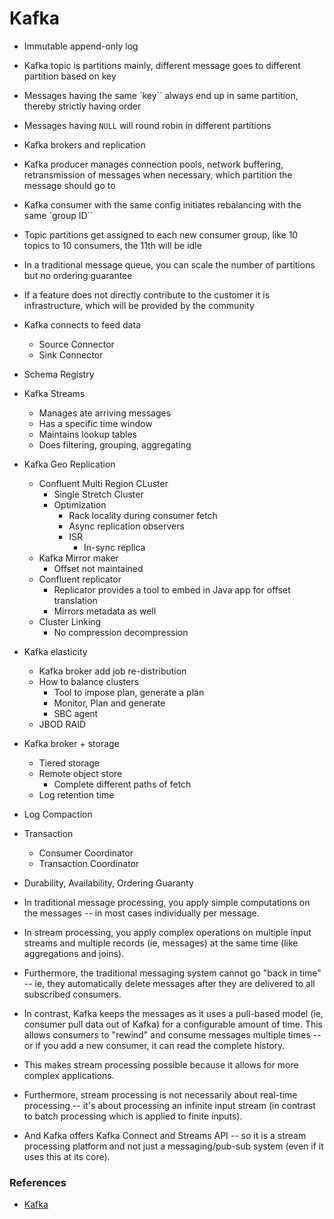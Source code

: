 # Kafka

- Immutable append-only log
- Kafka topic is partitions mainly, different message goes to different partition based on key
- Messages having the same `key`` always end up in same partition, thereby strictly having order
- Messages having `NULL` will round robin in different partitions
- Kafka brokers and replication
- Kafka producer manages connection pools, network buffering, retransmission of messages when necessary, which partition the message should go to
- Kafka consumer with the same config initiates rebalancing with the same `group ID``
- Topic partitions get assigned to each new consumer group, like 10 topics to 10 consumers, the 11th will be idle
- In a traditional message queue, you can scale the number of partitions but no ordering guarantee
- If a feature does not directly contribute to the customer it is infrastructure, which will be provided by the community

- Kafka connects to feed data
    - Source Connector
    - Sink Connector
- Schema Registry
- Kafka Streams
    - Manages ate arriving messages
    - Has a specific time window
    - Maintains lookup tables
    - Does filtering, grouping, aggregating

- Kafka Geo Replication
    - Confluent Multi Region CLuster
        - Single Stretch Cluster
        - Optimization
            - Rack locality during consumer fetch
            - Async replication observers
            - ISR 
                - In-sync replica
    - Kafka Mirror maker
        - Offset not maintained
    - Confluent replicator
        - Replicator provides a tool to embed in Java app for offset translation
        - Mirrors metadata as well
    - Cluster Linking
        - No compression decompression

- Kafka elasticity
    - Kafka broker add job re-distribution
    - How to balance clusters
        - Tool to impose plan, generate a plan
        - Monitor, Plan and generate 
        - SBC agent
    - JBOD RAID

- Kafka broker + storage
    - Tiered storage
    - Remote object store
        - Complete different paths of fetch
    - Log retention time

- Log Compaction
- Transaction
    - Consumer Coordinator
    - Transaction Coordinator

- Durability, Availability, Ordering Guaranty
- In traditional message processing, you apply simple computations on the messages -- in most cases individually per message.
- In stream processing, you apply complex operations on multiple input streams and multiple records (ie, messages) at the same time (like aggregations and joins).
- Furthermore, the traditional messaging system cannot go "back in time" -- ie, they automatically delete messages after they are delivered to all subscribed consumers. 
- In contrast, Kafka keeps the messages as it uses a pull-based model (ie, consumer pull data out of Kafka) for a configurable amount of time. This allows consumers to "rewind" and consume messages multiple times -- or if you add a new consumer, it can read the complete history. 
- This makes stream processing possible because it allows for more complex applications. 
- Furthermore, stream processing is not necessarily about real-time processing -- it's about processing an infinite input stream (in contrast to batch processing which is applied to finite inputs).
- And Kafka offers Kafka Connect and Streams API -- so it is a stream processing platform and not just a messaging/pub-sub system (even if it uses this at its core).


### References
- [Kafka](https://hackernoon.com/thorough-introduction-to-apache-kafka-6fbf2989bbc1)